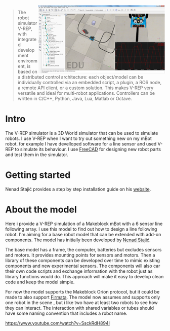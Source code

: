<img align="right" width="400" src="./images/V-REP_screenshot.png">

>The robot simulator V-REP, with integrated development environment, is based on a distributed control architecture: each object/model can be individually controlled via an embedded script, a plugin, a ROS node, a remote API client, or a custom solution. This makes V-REP very versatile and ideal for multi-robot applications. Controllers can be written in C/C++, Python, Java, Lua, Matlab or Octave.

# Intro 

The V-REP simulator is a 3D World simulator that can be used to simulate robots. I use V-REP when I want to try out something new on my mBot robot. for example I have develloped software for a line sensor and used V-REP to simulate its behaviour. I use [FreeCAD](https://www.freecadweb.org/) for designing new robot parts and test them in the simulator.

# Getting started

Nenad Stajić provides a step by step installation guide on his [website](https://github.com/NenadZG/mBot-simulation).

# About the model

Here i provide a V-REP simulation of a Makeblock mBot with a 6 sensor line following array. I use this model to find out how to design a line following robot. I'm aiming for a base robot model that can be extended with add-on components. The model has initially been developed by [Nenad Stajić](https://github.com/NenadZG/mBot-simulation). 

The base model has a frame, the computer, batteries but excludes sensors and motors. It provides mounting points for sensors and motors. Then a library of these components can be developed over time to mimic existing components and new experimental sensors. The components will also car their own code scripts and exchange information with the robot just as library functions would do. This approach will make it easy to develop clean code and keep the model simple.

For now the model supports the Makeblock Orion protocol, but it could be made to also support [Firmata](https://github.com/firmata/protocol). The model now assumes and supports only one robot in the scene , but i like two have at least two robots to see how they can interact. The interaction with shared variables or tubes should have some naming convention that includes a robot name.

https://www.youtube.com/watch?v=SsckRdH894I

